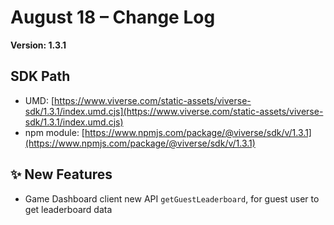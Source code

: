 # August 18 – Change Log

**Version: 1.3.1**

## SDK Path

* UMD: [https://www.viverse.com/static-assets/viverse-sdk/1.3.1/index.umd.cjs](https://www.viverse.com/static-assets/viverse-sdk/1.3.1/index.umd.cjs)
* npm module: [https://www.npmjs.com/package/@viverse/sdk/v/1.3.1](https://www.npmjs.com/package/@viverse/sdk/v/1.3.1)

## **✨ New Features**

* Game Dashboard client new API `getGuestLeaderboard`, for guest user to get leaderboard data
